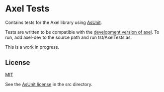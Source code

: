 Axel Tests
==========

Contains tests for the Axel library using [AsUnit](http://asunit.org/).

Tests are written to be compatible with the [development version of axel](https://github.com/arkeus/axel-dev/). To run, add axel-dev to the source path and run tst/AxelTests.as.

This is a work in progress.

License
-------

[MIT](/LICENSE.md)

See the [AsUnit license](/src/LICENSE.txt) in the src directory.
